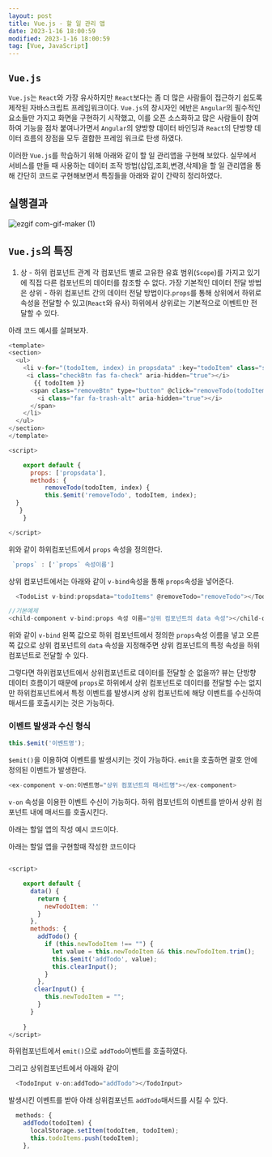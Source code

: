 ```yaml
---
layout: post
title: Vue.js - 할 일 관리 앱 
date: 2023-1-16 18:00:59
modified: 2023-1-16 18:00:59
tag: [Vue, JavaScript]
---
```


## `Vue.js`
`Vue.js`는 `React`와 가장 유사하지만 `React`보다는 좀 더 많은 사람들이 접근하기 쉽도록 제작된 자바스크립트 프레임워크이다. `Vue.js`의 창시자인 에반은 `Angular`의 필수적인 요소들만 가지고 화면을 구현하기 시작했고, 이를 오픈 소스화하고 많은 사람들이 참여하여 기능을 점차 붙여나가면서 `Angular`의 양방향 데이터 바인딩과 `React`의 단방향 데이터 흐름의 장점을 모두 결합한 프레임 워크로 탄생 하였다.

이러한 `Vue.js`를 학습하기 위해 아래와 같이 할 일 관리앱을 구현해 보았다. 실무에서 서비스를 만들 때 사용하는 데이터 조작 방법(삽입,조회,변경,삭제)을 할 일 관리앱을 통해 간단히 코드로 구현해보면서 특징들을 아래와 같이 간략히 정리하였다.


## 실행결과

![ezgif com-gif-maker (1)](https://user-images.githubusercontent.com/99943583/212711300-993fdc81-0bf7-4352-a19f-0c70218724f2.gif)

## `Vue.js`의 특징

1. 상 - 하위 컴포넌트 관계
각 컴포넌트 별로 고유한 유효 범위(`Scope`)를 가지고 있기에 직접 다른 컴포넌트의 데이터를 참조할 수 없다. 가장 기본적인 데이터 전달 방법은 상위 - 하위 컴포넌트 간의 데이터 전달 방법이다.`props`를 통해 상위에서 하위로 속성을 전달할 수 있고(`React`와 유사)  하위에서 상위로는 기본적으로 이벤트만 전달할 수 있다.

아래 코드 예시를 살펴보자.

```javascript
<template>
<section>
  <ul>
    <li v-for="(todoItem, index) in propsdata" :key="todoItem" class="shadow">
     <i class="checkBtn fas fa-check" aria-hidden="true"></i> 
       {{ todoItem }}
      <span class="removeBtn" type="button" @click="removeTodo(todoItem, index)">
        <i class="far fa-trash-alt" aria-hidden="true"></i>
      </span>      
    </li>
  </ul>
</section>
</template>

<script>

    export default {
      props: ['propsdata'],
      methods: {
          removeTodo(todoItem, index) {
          this.$emit('removeTodo', todoItem, index);
  }
   }
    }

</script>
```

위와 같이 하위컴포넌트에서 `props` 속성을 정의한다.

```javascript
 `props` : ['`props` 속성이름']
```

상위 컴포넌트에서는 아래와 같이 `v-bind`속성을 통해 `props`속성을 넣어준다.
```javascript
  <TodoList v-bind:propsdata="todoItems" @removeTodo="removeTodo"></TodoList>
```
```javascript
//기본예제
<child-component v-bind:props 속성 이름="상위 컴포넌트의 data 속성"></child-component>
```

 위와 같이 `v-bind` 왼쪽 값으로 하위 컴포넌트에서 정의한 `props`속성 이름을 넣고 오른쪽 값으로 상위 컴포넌트의 `data` 속성을 지정해주면 상위 컴포넌트의 특정 속성을 하위 컴포넌트로 전달할 수 있다.


그렇다면 하위컴포넌트에서 상위컴포넌트로 데이터를 전달할 순 없을까? 
뷰는 단방향 데이터 흐름이기 때문에 `props`로 하위에서 상위 컴포넌트로 데이터를 전달할 수는 없지만  하위컴포넌트에서 특정 이벤트를 발생시켜 상위 컴포넌트에 해당 이벤트를 수신하여 매서드를 호출시키는 것은 가능하다.

### 이벤트 발생과 수신 형식

```javascript
this.$emit('이벤트명');
```
`$emit()`을 이용하여 이벤트를 발생시키는 것이 가능하다. `emit`을 호출하면 괄호 안에 정의된 이벤트가 발생한다. 

```javascript
<ex-component v-on:이벤트명="상위 컴포넌트의 매서드명"></ex-component>
```
`v-on` 속성을 이용한 이벤트 수신이 가능하다. 하위 컴포넌트의 이벤트를 받아서 상위 컴포넌트 내에 매서드를 호출시킨다.

아래는 할일 앱의 작성 예시 코드이다.

아래는 할일 앱을 구현할때 작성한 코드이다

```javascript

<script>

    export default {
      data() {
        return {
          newTodoItem: ''
        }
      },
      methods: {
        addTodo() {
          if (this.newTodoItem !== "") {            
            let value = this.newTodoItem && this.newTodoItem.trim();
            this.$emit('addTodo', value);
            this.clearInput();
          }
        },
       clearInput() {
          this.newTodoItem = "";
        }  
      }
    
    }
</script>
```
하위컴포넌트에서 `emit()`으로 `addTodo`이벤트를 호출하였다.

그리고 상위컴포넌트에서 아래와 같이
```javascript
  <TodoInput v-on:addTodo="addTodo"></TodoInput>
```
발생시킨 이벤트를 받아 아래 상위컴포넌트 `addTodo`매서드를 시킬 수 있다.

```javascript
  methods: {    
    addTodo(todoItem) {
      localStorage.setItem(todoItem, todoItem);
      this.todoItems.push(todoItem);
    },
```


